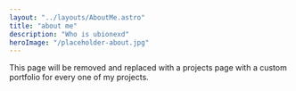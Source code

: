 ```yaml
---
layout: "../layouts/AboutMe.astro"
title: "about me"
description: "Who is ubionexd"
heroImage: "/placeholder-about.jpg"
---
```


This page will be removed and replaced with a projects page with a custom portfolio for every one of my projects.